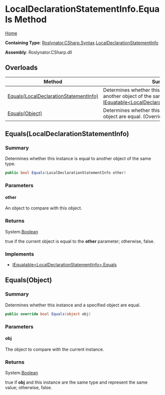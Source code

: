 <a name="_top"></a>

# LocalDeclarationStatementInfo\.Equals Method

[Home](../../../../../README.md#_top)

**Containing Type**: [Roslynator.CSharp.Syntax](../../README.md#_top)\.[LocalDeclarationStatementInfo](../README.md#_top)

**Assembly**: Roslynator\.CSharp\.dll

## Overloads

| Method | Summary |
| ------ | ------- |
| [Equals(LocalDeclarationStatementInfo)](#Roslynator_CSharp_Syntax_LocalDeclarationStatementInfo_Equals_Roslynator_CSharp_Syntax_LocalDeclarationStatementInfo_) | Determines whether this instance is equal to another object of the same type\. \(Implements [IEquatable\<LocalDeclarationStatementInfo>.Equals](https://docs.microsoft.com/en-us/dotnet/api/system.iequatable-1.equals)\) |
| [Equals(Object)](#Roslynator_CSharp_Syntax_LocalDeclarationStatementInfo_Equals_System_Object_) | Determines whether this instance and a specified object are equal\. \(Overrides [ValueType.Equals](https://docs.microsoft.com/en-us/dotnet/api/system.valuetype.equals)\) |

## Equals\(LocalDeclarationStatementInfo\) <a name="Roslynator_CSharp_Syntax_LocalDeclarationStatementInfo_Equals_Roslynator_CSharp_Syntax_LocalDeclarationStatementInfo_"></a>

### Summary

Determines whether this instance is equal to another object of the same type\.

```csharp
public bool Equals(LocalDeclarationStatementInfo other)
```

### Parameters

#### other

An object to compare with this object\.

### Returns

System\.[Boolean](https://docs.microsoft.com/en-us/dotnet/api/system.boolean)

true if the current object is equal to the **other** parameter; otherwise, false\.

### Implements

* [IEquatable\<LocalDeclarationStatementInfo>.Equals](https://docs.microsoft.com/en-us/dotnet/api/system.iequatable-1.equals)

## Equals\(Object\) <a name="Roslynator_CSharp_Syntax_LocalDeclarationStatementInfo_Equals_System_Object_"></a>

### Summary

Determines whether this instance and a specified object are equal\.

```csharp
public override bool Equals(object obj)
```

### Parameters

#### obj

The object to compare with the current instance\. 

### Returns

System\.[Boolean](https://docs.microsoft.com/en-us/dotnet/api/system.boolean)

true if **obj** and this instance are the same type and represent the same value; otherwise, false\. 